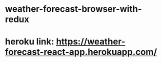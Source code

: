 # weather-forecast-browser-with-redux
# heroku link: https://weather-forecast-react-app.herokuapp.com/